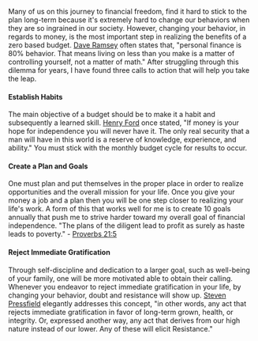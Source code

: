 Many of us on this journey to financial freedom, find it hard to stick to the plan long-term because it's extremely
hard to change our behaviors when they are so ingrained in our society.  However, changing your behavior, in regards
to money, is the most important step in realizing the benefits of a zero based budget.  [Dave Ramsey][1] often states
that, "personal finance is 80% behavior. That means living on less than you make is a matter of controlling yourself,
not a matter of math." After struggling through this dilemma for years, I have found three calls to action that will
help you take the leap.

<!-- more -->

#### Establish Habits 

The main objective of a budget should be to make it a habit and subsequently a learned skill.  [Henry Ford][2] once
stated, "If money is your hope for independence you will never have it. The only real security that a man will have in
this world is a reserve of knowledge, experience, and ability." You must stick with the monthly budget cycle for results
to occur.

#### Create a Plan and Goals

One must plan and put themselves in the proper place in order to realize opportunities and the overall mission for your
life. Once you give your money a job and a plan then you will be one step closer to realizing your life's work. A form
of this that works well for me is to create 10 goals annually that push me to strive harder toward my overall goal of
financial independence. "The plans of the diligent lead to profit as surely as haste leads to poverty." - [Proverbs 21:5][3]

#### Reject Immediate Gratification 

Through self-discipline and dedication to a larger goal, such as well-being of your family, one will be more motivated
able to obtain their calling.  Whenever you endeavor to reject immediate gratification in your life, by changing your
behavior, doubt and resistance will show up.  [Steven Pressfield][4] elegantly addresses this concept, "in other words,
any act that rejects immediate gratification in favor of long-term grown, health, or integrity. Or, expressed another
way, any act that derives from our high nature instead of our lower. Any of these will elicit Resistance."

[1]: http://www.daveramsey.com/
[2]: http://en.wikipedia.org/wiki/Henry_Ford
[3]: http://www.biblegateway.com/passage/?search=proverbs+21%3A5&version=NIV
[4]: http://www.stevenpressfield.com
